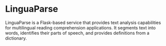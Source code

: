 # LinguaParse

LinguaParse is a Flask-based service that provides text analysis capabilities for multilingual reading comprehension applications. It segments text into words, identifies their parts of speech, and provides definitions from a dictionary.
